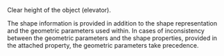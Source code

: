 Clear height of the object (elevator).

The shape information is provided in addition to the shape representation and the geometric parameters used within. In cases of inconsistency between the geometric parameters and the shape properties, provided in the attached property, the geometric parameters take precedence.

